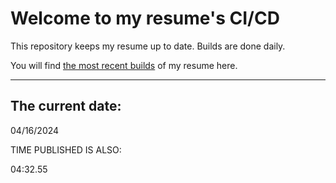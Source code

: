 # Welcome to my resume's CI/CD
This repository keeps my resume up to date. Builds are done daily.
  
You will find [the most recent builds](output/) of my resume here.
* * *
 
## The current date:  
 04/16/2024 
   
  
  
 TIME PUBLISHED IS ALSO: 
  
 04:32.55 
  
  
